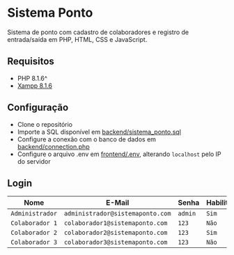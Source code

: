 # Sistema Ponto
Sistema de ponto com cadastro de colaboradores e registro de entrada/saída em PHP, HTML, CSS e JavaScript.

## Requisitos

 - PHP 8.1.6^
 - [Xampp 8.1.6](https://www.apachefriends.org/pt_br/download.html)

## Configuração

 - Clone o repositório
 - Importe a SQL disponível em [backend/sistema_ponto.sql](https://github.com/Vinicius-CS/sistemaponto/blob/main/backend/sistema_ponto.sql)
 - Configure a conexão com o banco de dados em [backend/connection.php](https://github.com/Vinicius-CS/sistemaponto/blob/main/backend/connection.php)
 - Configure o arquivo .env em [frontend/.env](https://github.com/Vinicius-CS/sistemaponto/blob/main/frontend/.env), alterando `localhost` pelo IP do servidor

## Login
|Nome|E-Mail|Senha|Habilitado|Administrador|
|--|--|--|--|--|
|`Administrador`|`administrador@sistemaponto.com`|`admin`|`Sim`|`Sim`|
|`Colaborador 1`|`colaborador1@sistemaponto.com`|`123`|`Não`|`Não`|
|`Colaborador 2`|`colaborador2@sistemaponto.com`|`123`|`Sim`|`Não`|
|`Colaborador 3`|`colaborador3@sistemaponto.com`|`123`|`Não`|`Sim`|

